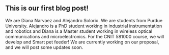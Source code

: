 ## This is our first blog post!
We are Diana Narvaez and Alejandro Solorio. We are students from Purdue University.
Alejandro is a PhD student working in industrial instrumentation and robotics and Diana is a Master student working in wireless optical communications and microelectronics.
For the CNIT 581000 course, we will develop and Smart pet feeder!
We are currently working on our proposal, and we will post some updates soon.

